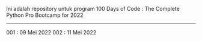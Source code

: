 Ini adalah repository untuk program 100 Days of Code : The Complete Python Pro Bootcamp for 2022

---
001 : 09 Mei 2022
002 : 11 Mei 2022
